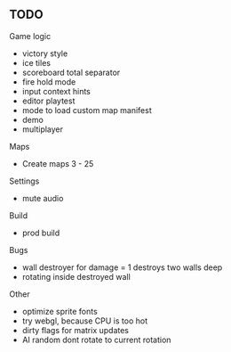 ## TODO

Game logic

- victory style
- ice tiles
- scoreboard total separator
- fire hold mode
- input context hints
- editor playtest
- mode to load custom map manifest
- demo
- multiplayer

Maps

- Create maps 3 - 25

Settings

- mute audio

Build

- prod build

Bugs

- wall destroyer for damage = 1 destroys two walls deep
- rotating inside destroyed wall

Other

- optimize sprite fonts
- try webgl, because CPU is too hot
- dirty flags for matrix updates
- AI random dont rotate to current rotation
